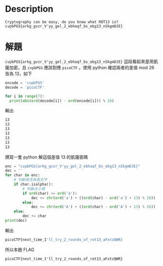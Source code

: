 # Description
```text
Cryptography can be easy, do you know what ROT13 is? cvpbPGS{arkg_gvzr_V'yy_gel_2_ebhaqf_bs_ebg13_nSkgmDJE}
```


# 解題
`cvpbPGS{arkg_gvzr_V'yy_gel_2_ebhaqf_bs_ebg13_nSkgmDJE}` 這段看起來是用凱薩加密，且 `cvpbPGS` 應該對應 `picoCTF` 。使用 python 確認兩者的差值 mod 26 皆為 13，如下
```python
encode = 'cvpbPGS'
decode = 'picoCTF'

for i in range(7):
  print(abs(ord(decode[i]) - ord(encode[i])) % 26)
```
輸出
```bash
13
13
13
13
13
13
13
```
撰寫一隻 python 解這個差值 13 的凱薩密碼
```python
enc = "cvpbPGS{arkg_gvzr_V'yy_gel_2_ebhaqf_bs_ebg13_nSkgmDJE}"
dec = ''
for char in enc:
    # 判斷是否為英文字
    if char.isalpha():
        # 判斷大小寫
        if ord(char) >= ord('a'):
            dec += chr(ord('a') + ((ord(char) - ord('a') + 13) % 26))
        else:
            dec += chr(ord('A') + ((ord(char) - ord('A') + 13) % 26))
    else:
        dec += char
print(dec)
```
輸出
```bash
picoCTF{next_time_I'll_try_2_rounds_of_rot13_aFxtzQWR}
```

<!-- flag -->
所以本題 FLAG 
```text
picoCTF{next_time_I'll_try_2_rounds_of_rot13_aFxtzQWR}
```
